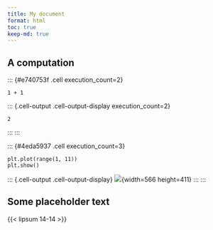 ```yaml
---
title: My document
format: html
toc: true
keep-md: true
---
```




## A computation


::: {#e740753f .cell execution_count=2}
``` {.python .cell-code code-line-numbers="true"}
1 + 1
```

::: {.cell-output .cell-output-display execution_count=2}
```
2
```
:::
:::


::: {#4eda5937 .cell execution_count=3}
``` {.python .cell-code}
plt.plot(range(1, 11)) 
plt.show()
```

::: {.cell-output .cell-output-display}
![](html-python_files/figure-html/cell-4-output-1.png){width=566 height=411}
:::
:::


## Some placeholder text



{{< lipsum 14-14 >}}

